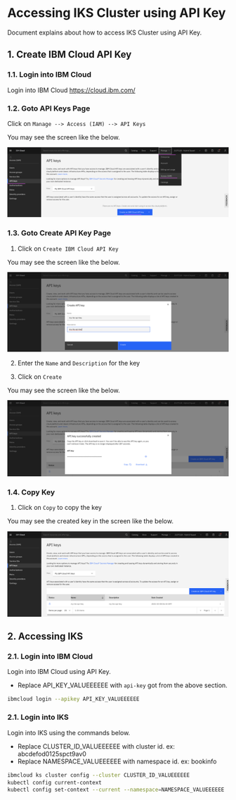 # Accessing IKS Cluster using API Key

Document explains about how to access IKS Cluster using API Key.

## 1. Create IBM Cloud API Key

### 1.1. Login into IBM Cloud

Login into IBM Cloud https://cloud.ibm.com/

### 1.2. Goto API Keys Page

Click on `Manage --> Access (IAM) --> API Keys`

You may see the screen like the below.

<img src="images/image1.png">


### 1.3. Goto Create API Key Page

1. Click on `Create IBM Cloud API Key`

You may see the screen like the below.

<img src="images/image2.png">

2. Enter the `Name` and `Description` for the key

3. Click on `Create`

You may see the screen like the below.

<img src="images/image3.png">

### 1.4. Copy Key

1. Click on `Copy` to copy the key

You may see the created key in the screen like the below.

<img src="images/image4.png">

## 2. Accessing IKS

### 2.1. Login into IBM Cloud 

Login into IBM Cloud using API Key.

- Replace API_KEY_VALUEEEEEE with `api-key` got from the above section.

```bash
ibmcloud login --apikey API_KEY_VALUEEEEEE
```

### 2.1. Login into IKS

Login into IKS using the commands below.

- Replace CLUSTER_ID_VALUEEEEEE with cluster id. ex: abcdefod0125spct9av0
- Replace NAMESPACE_VALUEEEEEE with namespace id. ex: bookinfo


```bash
ibmcloud ks cluster config --cluster CLUSTER_ID_VALUEEEEEE
kubectl config current-context
kubectl config set-context --current --namespace=NAMESPACE_VALUEEEEEE
```
